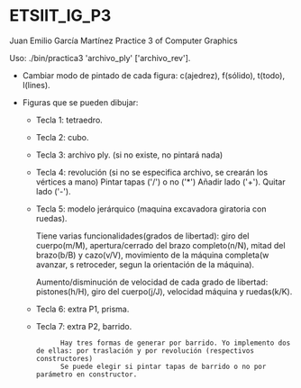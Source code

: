 # ETSIIT_IG_P3
Juan Emilio García Martínez
Practice 3 of Computer Graphics

Uso: ./bin/practica3 'archivo_ply' ['archivo_rev'].

- Cambiar modo de pintado de cada figura: c(ajedrez), f(sólido), t(todo), l(lines).

- Figuras que se pueden dibujar:
	- Tecla 1: tetraedro.
	- Tecla 2: cubo.
	- Tecla 3: archivo ply. (si no existe, no pintará nada)
	- Tecla 4: revolución (si no se especifica archivo, se crearán los vértices a mano)
		Pintar tapas ('/') o no ('*')
		Añadir lado ('+'). Quitar lado ('-').
	- Tecla 5: modelo jerárquico (maquina excavadora giratoria con ruedas).
	
		Tiene varias funcionalidades(grados de libertad): giro del cuerpo(m/M), apertura/cerrado del brazo completo(n/N), mitad del brazo(b/B) 
		y cazo(v/V), movimiento de la máquina completa(w avanzar, s retroceder, segun la orientación de la máquina).
		
		Aumento/disminución de velocidad de cada grado de libertad: pistones(h/H), giro del cuerpo(j/J), velocidad máquina y ruedas(k/K).
	- Tecla 6: extra P1, prisma.
	- Tecla 7: extra P2, barrido. 
				
				Hay tres formas de generar por barrido. Yo implemento dos de ellas: por traslación y por revolución (respectivos constructores)
				Se puede elegir si pintar tapas de barrido o no por parámetro en constructor.

